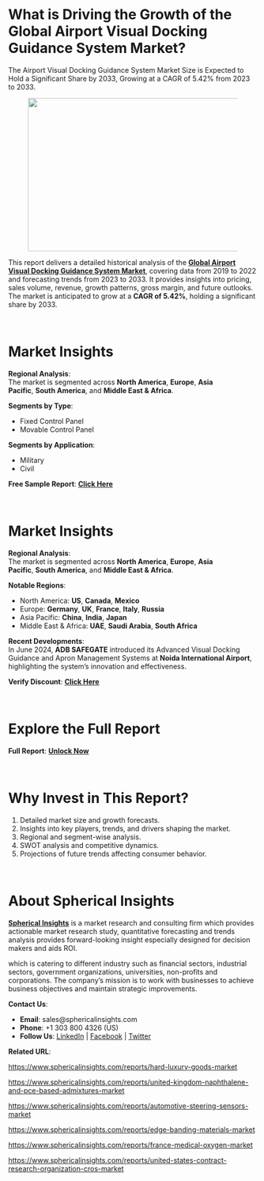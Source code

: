 <h1 id="74fb" class="pw-post-title fo fp fq bf fr fs ft fu fv fw fx fy fz ga gb gc gd ge gf gg gh gi gj gk gl gm gn go gp gq bk" data-testid="storyTitle" data-selectable-paragraph="">What is Driving the Growth of the Global Airport Visual Docking Guidance System Market?</h1>
<div class="fj fk fl fm fn">
<div class="ab cb">
<div class="ci bh ev ew ex ey">
<p id="e12a" class="pw-post-body-paragraph lg lh fq li b lj lk ll lm ln lo lp lq lr ls lt lu lv lw lx ly lz ma mb mc md fj bk" data-selectable-paragraph="">The Airport Visual Docking Guidance System Market Size is Expected to Hold a Significant Share by 2033, Growing at a CAGR of 5.42% from 2023 to 2033.</p>
<figure class="mh mi mj mk ml mm me mf paragraph-image">
<div class="mn mo ed mp bh mq" tabindex="0">
<div class="me mf mg"><picture><source srcset="https://miro.medium.com/v2/resize:fit:640/format:webp/1*XAx1-Xjgxdp2bKVuEl5VUQ.jpeg 640w, https://miro.medium.com/v2/resize:fit:720/format:webp/1*XAx1-Xjgxdp2bKVuEl5VUQ.jpeg 720w, https://miro.medium.com/v2/resize:fit:750/format:webp/1*XAx1-Xjgxdp2bKVuEl5VUQ.jpeg 750w, https://miro.medium.com/v2/resize:fit:786/format:webp/1*XAx1-Xjgxdp2bKVuEl5VUQ.jpeg 786w, https://miro.medium.com/v2/resize:fit:828/format:webp/1*XAx1-Xjgxdp2bKVuEl5VUQ.jpeg 828w, https://miro.medium.com/v2/resize:fit:1100/format:webp/1*XAx1-Xjgxdp2bKVuEl5VUQ.jpeg 1100w, https://miro.medium.com/v2/resize:fit:1400/format:webp/1*XAx1-Xjgxdp2bKVuEl5VUQ.jpeg 1400w" type="image/webp" sizes="(min-resolution: 4dppx) and (max-width: 700px) 50vw, (-webkit-min-device-pixel-ratio: 4) and (max-width: 700px) 50vw, (min-resolution: 3dppx) and (max-width: 700px) 67vw, (-webkit-min-device-pixel-ratio: 3) and (max-width: 700px) 65vw, (min-resolution: 2.5dppx) and (max-width: 700px) 80vw, (-webkit-min-device-pixel-ratio: 2.5) and (max-width: 700px) 80vw, (min-resolution: 2dppx) and (max-width: 700px) 100vw, (-webkit-min-device-pixel-ratio: 2) and (max-width: 700px) 100vw, 700px" /><source srcset="https://miro.medium.com/v2/resize:fit:640/1*XAx1-Xjgxdp2bKVuEl5VUQ.jpeg 640w, https://miro.medium.com/v2/resize:fit:720/1*XAx1-Xjgxdp2bKVuEl5VUQ.jpeg 720w, https://miro.medium.com/v2/resize:fit:750/1*XAx1-Xjgxdp2bKVuEl5VUQ.jpeg 750w, https://miro.medium.com/v2/resize:fit:786/1*XAx1-Xjgxdp2bKVuEl5VUQ.jpeg 786w, https://miro.medium.com/v2/resize:fit:828/1*XAx1-Xjgxdp2bKVuEl5VUQ.jpeg 828w, https://miro.medium.com/v2/resize:fit:1100/1*XAx1-Xjgxdp2bKVuEl5VUQ.jpeg 1100w, https://miro.medium.com/v2/resize:fit:1400/1*XAx1-Xjgxdp2bKVuEl5VUQ.jpeg 1400w" sizes="(min-resolution: 4dppx) and (max-width: 700px) 50vw, (-webkit-min-device-pixel-ratio: 4) and (max-width: 700px) 50vw, (min-resolution: 3dppx) and (max-width: 700px) 67vw, (-webkit-min-device-pixel-ratio: 3) and (max-width: 700px) 65vw, (min-resolution: 2.5dppx) and (max-width: 700px) 80vw, (-webkit-min-device-pixel-ratio: 2.5) and (max-width: 700px) 80vw, (min-resolution: 2dppx) and (max-width: 700px) 100vw, (-webkit-min-device-pixel-ratio: 2) and (max-width: 700px) 100vw, 700px" data-testid="og" /><img class="bh ko mr c" src="https://miro.medium.com/v2/resize:fit:945/1*XAx1-Xjgxdp2bKVuEl5VUQ.jpeg" alt="" width="700" height="310" /></picture></div>
</div>
</figure>
<p id="ccbd" class="pw-post-body-paragraph lg lh fq li b lj lk ll lm ln lo lp lq lr ls lt lu lv lw lx ly lz ma mb mc md fj bk" data-selectable-paragraph="">This report delivers a detailed historical analysis of the&nbsp;<a class="af ms" href="https://www.sphericalinsights.com/reports/airport-visual-docking-guidance-system-market" target="_blank" rel="noopener ugc nofollow"><strong class="li fr">Global Airport Visual Docking Guidance System Market</strong></a>, covering data from 2019 to 2022 and forecasting trends from 2023 to 2033. It provides insights into pricing, sales volume, revenue, growth patterns, gross margin, and future outlooks. The market is anticipated to grow at a&nbsp;<strong class="li fr">CAGR of 5.42%</strong>, holding a significant share by 2033.</p>
</div>
</div>
</div>
<div class="ab cb mt mu mv mw">&nbsp;</div>
<div class="fj fk fl fm fn">
<div class="ab cb">
<div class="ci bh ev ew ex ey">
<h1 id="258d" class="nb nc fq bf nd ne nf ng nh ni nj nk nl nm nn no np nq nr ns nt nu nv nw nx ny bk" data-selectable-paragraph="">Market Insights</h1>
<p id="4b45" class="pw-post-body-paragraph lg lh fq li b lj nz ll lm ln oa lp lq lr ob lt lu lv oc lx ly lz od mb mc md fj bk" data-selectable-paragraph=""><strong class="li fr">Regional Analysis</strong>:<br />The market is segmented across&nbsp;<strong class="li fr">North America</strong>,&nbsp;<strong class="li fr">Europe</strong>,&nbsp;<strong class="li fr">Asia Pacific</strong>,&nbsp;<strong class="li fr">South America</strong>, and&nbsp;<strong class="li fr">Middle East &amp; Africa</strong>.</p>
<p id="641d" class="pw-post-body-paragraph lg lh fq li b lj lk ll lm ln lo lp lq lr ls lt lu lv lw lx ly lz ma mb mc md fj bk" data-selectable-paragraph=""><strong class="li fr">Segments by Type</strong>:</p>
<ul class="">
<li id="732f" class="lg lh fq li b lj lk ll lm ln lo lp lq lr ls lt lu lv lw lx ly lz ma mb mc md oe of og bk" data-selectable-paragraph="">Fixed Control Panel</li>
<li id="75c2" class="lg lh fq li b lj oh ll lm ln oi lp lq lr oj lt lu lv ok lx ly lz ol mb mc md oe of og bk" data-selectable-paragraph="">Movable Control Panel</li>
</ul>
<p id="d895" class="pw-post-body-paragraph lg lh fq li b lj lk ll lm ln lo lp lq lr ls lt lu lv lw lx ly lz ma mb mc md fj bk" data-selectable-paragraph=""><strong class="li fr">Segments by Application</strong>:</p>
<ul class="">
<li id="9d85" class="lg lh fq li b lj lk ll lm ln lo lp lq lr ls lt lu lv lw lx ly lz ma mb mc md oe of og bk" data-selectable-paragraph="">Military</li>
<li id="b5c8" class="lg lh fq li b lj oh ll lm ln oi lp lq lr oj lt lu lv ok lx ly lz ol mb mc md oe of og bk" data-selectable-paragraph="">Civil</li>
</ul>
<p id="f471" class="pw-post-body-paragraph lg lh fq li b lj lk ll lm ln lo lp lq lr ls lt lu lv lw lx ly lz ma mb mc md fj bk" data-selectable-paragraph=""><strong class="li fr">Free Sample Report</strong>:&nbsp;<a class="af ms" href="https://www.sphericalinsights.com/request-sample/5342" target="_blank" rel="noopener ugc nofollow"><strong class="li fr">Click Here</strong></a></p>
</div>
</div>
</div>
<div class="ab cb mt mu mv mw">&nbsp;</div>
<div class="fj fk fl fm fn">
<div class="ab cb">
<div class="ci bh ev ew ex ey">
<h1 id="0d6f" class="nb nc fq bf nd ne nf ng nh ni nj nk nl nm nn no np nq nr ns nt nu nv nw nx ny bk" data-selectable-paragraph="">Market Insights</h1>
<p id="6a51" class="pw-post-body-paragraph lg lh fq li b lj nz ll lm ln oa lp lq lr ob lt lu lv oc lx ly lz od mb mc md fj bk" data-selectable-paragraph=""><strong class="li fr">Regional Analysis</strong>:<br />The market is segmented across&nbsp;<strong class="li fr">North America</strong>,&nbsp;<strong class="li fr">Europe</strong>,&nbsp;<strong class="li fr">Asia Pacific</strong>,&nbsp;<strong class="li fr">South America</strong>, and&nbsp;<strong class="li fr">Middle East &amp; Africa</strong>.</p>
<p id="0664" class="pw-post-body-paragraph lg lh fq li b lj lk ll lm ln lo lp lq lr ls lt lu lv lw lx ly lz ma mb mc md fj bk" data-selectable-paragraph=""><strong class="li fr">Notable Regions</strong>:</p>
<ul class="">
<li id="8625" class="lg lh fq li b lj lk ll lm ln lo lp lq lr ls lt lu lv lw lx ly lz ma mb mc md oe of og bk" data-selectable-paragraph="">North America:&nbsp;<strong class="li fr">US</strong>,&nbsp;<strong class="li fr">Canada</strong>,&nbsp;<strong class="li fr">Mexico</strong></li>
<li id="7202" class="lg lh fq li b lj oh ll lm ln oi lp lq lr oj lt lu lv ok lx ly lz ol mb mc md oe of og bk" data-selectable-paragraph="">Europe:&nbsp;<strong class="li fr">Germany</strong>,&nbsp;<strong class="li fr">UK</strong>,&nbsp;<strong class="li fr">France</strong>,&nbsp;<strong class="li fr">Italy</strong>,&nbsp;<strong class="li fr">Russia</strong></li>
<li id="a013" class="lg lh fq li b lj oh ll lm ln oi lp lq lr oj lt lu lv ok lx ly lz ol mb mc md oe of og bk" data-selectable-paragraph="">Asia Pacific:&nbsp;<strong class="li fr">China</strong>,&nbsp;<strong class="li fr">India</strong>,&nbsp;<strong class="li fr">Japan</strong></li>
<li id="f130" class="lg lh fq li b lj oh ll lm ln oi lp lq lr oj lt lu lv ok lx ly lz ol mb mc md oe of og bk" data-selectable-paragraph="">Middle East &amp; Africa:&nbsp;<strong class="li fr">UAE</strong>,&nbsp;<strong class="li fr">Saudi Arabia</strong>,&nbsp;<strong class="li fr">South Africa</strong></li>
</ul>
<p id="ea37" class="pw-post-body-paragraph lg lh fq li b lj lk ll lm ln lo lp lq lr ls lt lu lv lw lx ly lz ma mb mc md fj bk" data-selectable-paragraph=""><strong class="li fr">Recent Developments</strong>:<br />In June 2024,&nbsp;<strong class="li fr">ADB SAFEGATE</strong>&nbsp;introduced its Advanced Visual Docking Guidance and Apron Management Systems at&nbsp;<strong class="li fr">Noida International Airport</strong>, highlighting the system&rsquo;s innovation and effectiveness.</p>
<p id="34f3" class="pw-post-body-paragraph lg lh fq li b lj lk ll lm ln lo lp lq lr ls lt lu lv lw lx ly lz ma mb mc md fj bk" data-selectable-paragraph=""><strong class="li fr">Verify Discount</strong>:&nbsp;<a class="af ms" href="https://www.sphericalinsights.com/request-discount/5342" target="_blank" rel="noopener ugc nofollow"><strong class="li fr">Click Here</strong></a></p>
</div>
</div>
</div>
<div class="ab cb mt mu mv mw">&nbsp;</div>
<div class="fj fk fl fm fn">
<div class="ab cb">
<div class="ci bh ev ew ex ey">
<h1 id="d70a" class="nb nc fq bf nd ne nf ng nh ni nj nk nl nm nn no np nq nr ns nt nu nv nw nx ny bk" data-selectable-paragraph="">Explore the Full Report</h1>
<p id="d5bb" class="pw-post-body-paragraph lg lh fq li b lj nz ll lm ln oa lp lq lr ob lt lu lv oc lx ly lz od mb mc md fj bk" data-selectable-paragraph=""><strong class="li fr">Full Report</strong>:&nbsp;<a class="af ms" href="https://www.sphericalinsights.com/reports/airport-visual-docking-guidance-system-market" target="_blank" rel="noopener ugc nofollow"><strong class="li fr">Unlock Now</strong></a></p>
</div>
</div>
</div>
<div class="ab cb mt mu mv mw">&nbsp;</div>
<div class="fj fk fl fm fn">
<div class="ab cb">
<div class="ci bh ev ew ex ey">
<h1 id="7251" class="nb nc fq bf nd ne nf ng nh ni nj nk nl nm nn no np nq nr ns nt nu nv nw nx ny bk" data-selectable-paragraph="">Why Invest in This Report?</h1>
<ol class="">
<li id="0e14" class="lg lh fq li b lj nz ll lm ln oa lp lq lr ob lt lu lv oc lx ly lz od mb mc md om of og bk" data-selectable-paragraph="">Detailed market size and growth forecasts.</li>
<li id="861d" class="lg lh fq li b lj oh ll lm ln oi lp lq lr oj lt lu lv ok lx ly lz ol mb mc md om of og bk" data-selectable-paragraph="">Insights into key players, trends, and drivers shaping the market.</li>
<li id="be4a" class="lg lh fq li b lj oh ll lm ln oi lp lq lr oj lt lu lv ok lx ly lz ol mb mc md om of og bk" data-selectable-paragraph="">Regional and segment-wise analysis.</li>
<li id="3290" class="lg lh fq li b lj oh ll lm ln oi lp lq lr oj lt lu lv ok lx ly lz ol mb mc md om of og bk" data-selectable-paragraph="">SWOT analysis and competitive dynamics.</li>
<li id="a79d" class="lg lh fq li b lj oh ll lm ln oi lp lq lr oj lt lu lv ok lx ly lz ol mb mc md om of og bk" data-selectable-paragraph="">Projections of future trends affecting consumer behavior.</li>
</ol>
</div>
</div>
</div>
<div class="ab cb mt mu mv mw">&nbsp;</div>
<div class="fj fk fl fm fn">
<div class="ab cb">
<div class="ci bh ev ew ex ey">
<h1 id="a47a" class="nb nc fq bf nd ne nf ng nh ni nj nk nl nm nn no np nq nr ns nt nu nv nw nx ny bk" data-selectable-paragraph="">About Spherical Insights</h1>
<p id="4ab9" class="pw-post-body-paragraph lg lh fq li b lj nz ll lm ln oa lp lq lr ob lt lu lv oc lx ly lz od mb mc md fj bk" data-selectable-paragraph=""><a class="af ms" href="https://www.sphericalinsights.com/" target="_blank" rel="noopener ugc nofollow"><strong class="li fr">Spherical Insights</strong></a>&nbsp;is a market research and consulting firm which provides actionable market research study, quantitative forecasting and trends analysis provides forward-looking insight especially designed for decision makers and aids ROI.</p>
<p id="966f" class="pw-post-body-paragraph lg lh fq li b lj lk ll lm ln lo lp lq lr ls lt lu lv lw lx ly lz ma mb mc md fj bk" data-selectable-paragraph="">which is catering to different industry such as financial sectors, industrial sectors, government organizations, universities, non-profits and corporations. The company&rsquo;s mission is to work with businesses to achieve business objectives and maintain strategic improvements.</p>
<p id="1f43" class="pw-post-body-paragraph lg lh fq li b lj lk ll lm ln lo lp lq lr ls lt lu lv lw lx ly lz ma mb mc md fj bk" data-selectable-paragraph=""><strong class="li fr">Contact Us</strong>:</p>
<ul class="">
<li id="c312" class="lg lh fq li b lj lk ll lm ln lo lp lq lr ls lt lu lv lw lx ly lz ma mb mc md oe of og bk" data-selectable-paragraph=""><strong class="li fr">Email</strong>: sales@sphericalinsights.com</li>
<li id="e457" class="lg lh fq li b lj oh ll lm ln oi lp lq lr oj lt lu lv ok lx ly lz ol mb mc md oe of og bk" data-selectable-paragraph=""><strong class="li fr">Phone</strong>: +1 303 800 4326 (US)</li>
<li id="887e" class="lg lh fq li b lj oh ll lm ln oi lp lq lr oj lt lu lv ok lx ly lz ol mb mc md oe of og bk" data-selectable-paragraph=""><strong class="li fr">Follow Us</strong>:&nbsp;<a class="af ms" href="https://www.linkedin.com/company/spherical-insight/" target="_blank" rel="noopener ugc nofollow">LinkedIn</a>&nbsp;|&nbsp;<a class="af ms" href="https://www.facebook.com/sphericalinsights22" target="_blank" rel="noopener ugc nofollow">Facebook</a>&nbsp;|&nbsp;<a class="af ms" href="https://twitter.com/SInsights_US" target="_blank" rel="noopener ugc nofollow">Twitter</a></li>
</ul>
<p id="69ed" class="pw-post-body-paragraph lg lh fq li b lj lk ll lm ln lo lp lq lr ls lt lu lv lw lx ly lz ma mb mc md fj bk" data-selectable-paragraph=""><strong class="li fr">Related URL</strong>:</p>
<p id="3086" class="pw-post-body-paragraph lg lh fq li b lj lk ll lm ln lo lp lq lr ls lt lu lv lw lx ly lz ma mb mc md fj bk" data-selectable-paragraph=""><a class="af ms" href="https://www.sphericalinsights.com/reports/hard-luxury-goods-market" target="_blank" rel="noopener ugc nofollow">https://www.sphericalinsights.com/reports/hard-luxury-goods-market</a></p>
<p id="7f26" class="pw-post-body-paragraph lg lh fq li b lj lk ll lm ln lo lp lq lr ls lt lu lv lw lx ly lz ma mb mc md fj bk" data-selectable-paragraph=""><a class="af ms" href="https://www.sphericalinsights.com/reports/united-kingdom-naphthalene-and-pce-based-admixtures-market" target="_blank" rel="noopener ugc nofollow">https://www.sphericalinsights.com/reports/united-kingdom-naphthalene-and-pce-based-admixtures-market</a></p>
<p id="aa91" class="pw-post-body-paragraph lg lh fq li b lj lk ll lm ln lo lp lq lr ls lt lu lv lw lx ly lz ma mb mc md fj bk" data-selectable-paragraph=""><a class="af ms" href="https://www.sphericalinsights.com/reports/automotive-steering-sensors-market" target="_blank" rel="noopener ugc nofollow">https://www.sphericalinsights.com/reports/automotive-steering-sensors-market</a></p>
<p id="de79" class="pw-post-body-paragraph lg lh fq li b lj lk ll lm ln lo lp lq lr ls lt lu lv lw lx ly lz ma mb mc md fj bk" data-selectable-paragraph=""><a class="af ms" href="https://www.sphericalinsights.com/reports/edge-banding-materials-market" target="_blank" rel="noopener ugc nofollow">https://www.sphericalinsights.com/reports/edge-banding-materials-market</a></p>
<p id="872a" class="pw-post-body-paragraph lg lh fq li b lj lk ll lm ln lo lp lq lr ls lt lu lv lw lx ly lz ma mb mc md fj bk" data-selectable-paragraph=""><a class="af ms" href="https://www.sphericalinsights.com/reports/france-medical-oxygen-market" target="_blank" rel="noopener ugc nofollow">https://www.sphericalinsights.com/reports/france-medical-oxygen-market</a></p>
<p id="ec7f" class="pw-post-body-paragraph lg lh fq li b lj lk ll lm ln lo lp lq lr ls lt lu lv lw lx ly lz ma mb mc md fj bk" data-selectable-paragraph=""><a class="af ms" href="https://www.sphericalinsights.com/reports/united-states-contract-research-organization-cros-market" target="_blank" rel="noopener ugc nofollow">https://www.sphericalinsights.com/reports/united-states-contract-research-organization-cros-market</a></p>
</div>
</div>
</div>
